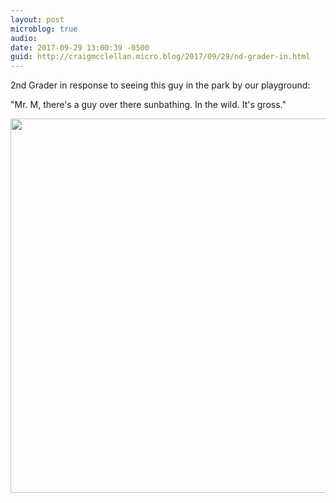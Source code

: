 ```yaml
---
layout: post
microblog: true
audio: 
date: 2017-09-29 13:00:39 -0500
guid: http://craigmcclellan.micro.blog/2017/09/29/nd-grader-in.html
---
```

2nd Grader in response to seeing this guy in the park by our playground:

"Mr. M, there's a guy over there sunbathing. In the wild. It's gross."

<img src="http://craigmcclellan.com/uploads/2017/1343e29675.jpg" width="600" height="599" />
